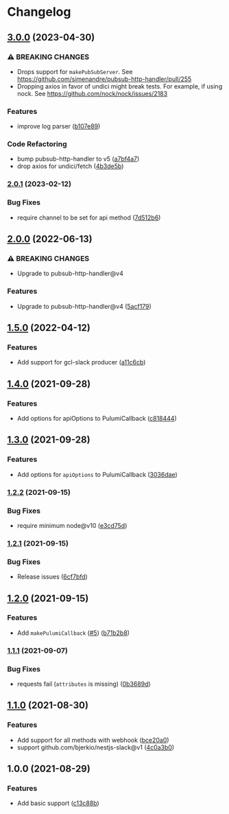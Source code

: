 # Changelog

## [3.0.0](https://github.com/bjerkio/google-cloud-logger-slack/compare/v2.0.1...v3.0.0) (2023-04-30)


### ⚠ BREAKING CHANGES

* Drops support for `makePubSubServer`. See https://github.com/simenandre/pubsub-http-handler/pull/255
* Dropping axios in favor of undici might break tests. For example, if using nock. See https://github.com/nock/nock/issues/2183

### Features

* improve log parser ([b107e89](https://github.com/bjerkio/google-cloud-logger-slack/commit/b107e89bed4d8aa0f69e85040e20185c4537db15))


### Code Refactoring

* bump pubsub-http-handler to v5 ([a7bf4a7](https://github.com/bjerkio/google-cloud-logger-slack/commit/a7bf4a7ebdf9364b04caff723d955ca5b0287ed6))
* drop axios for undici/fetch ([4b3de5b](https://github.com/bjerkio/google-cloud-logger-slack/commit/4b3de5b8b8e482ed5987e41ee3080059a1060a73))

### [2.0.1](https://www.github.com/bjerkio/google-cloud-logger-slack/compare/v2.0.0...v2.0.1) (2023-02-12)


### Bug Fixes

* require channel to be set for api method ([7d512b6](https://www.github.com/bjerkio/google-cloud-logger-slack/commit/7d512b6a81a351d71c8cc4bfe46e1d1210d9d2ce))

## [2.0.0](https://www.github.com/bjerkio/google-cloud-logger-slack/compare/v1.5.0...v2.0.0) (2022-06-13)


### ⚠ BREAKING CHANGES

* Upgrade to pubsub-http-handler@v4

### Features

* Upgrade to pubsub-http-handler@v4 ([5acf179](https://www.github.com/bjerkio/google-cloud-logger-slack/commit/5acf17943cd27244892337524a73741e2c832b31))

## [1.5.0](https://www.github.com/bjerkio/google-cloud-logger-slack/compare/v1.4.0...v1.5.0) (2022-04-12)


### Features

* Add support for gcl-slack producer ([a11c6cb](https://www.github.com/bjerkio/google-cloud-logger-slack/commit/a11c6cb014241f26d94bc9359f3a13e15feade45))

## [1.4.0](https://www.github.com/bjerkio/gcl-slack/compare/v1.3.0...v1.4.0) (2021-09-28)


### Features

* Add options for apiOptions to PulumiCallback ([c818444](https://www.github.com/bjerkio/gcl-slack/commit/c818444b4c931509373d7b28a58f287a73f1fd5e))

## [1.3.0](https://www.github.com/bjerkio/gcl-slack/compare/v1.2.2...v1.3.0) (2021-09-28)


### Features

* Add options for `apiOptions` to PulumiCallback ([3036dae](https://www.github.com/bjerkio/gcl-slack/commit/3036dae42f47ed6b6ed22d8a46c7769cf844f033))

### [1.2.2](https://www.github.com/bjerkio/gcl-slack/compare/v1.2.1...v1.2.2) (2021-09-15)


### Bug Fixes

* require minimum node@v10 ([e3cd75d](https://www.github.com/bjerkio/gcl-slack/commit/e3cd75d52fc57f34506b1bf7f96cd7599f578998))

### [1.2.1](https://www.github.com/bjerkio/gcl-slack/compare/v1.2.0...v1.2.1) (2021-09-15)


### Bug Fixes

* Release issues ([6cf7bfd](https://www.github.com/bjerkio/gcl-slack/commit/6cf7bfda45ab247eca4226946ff3e75dd2bb47ea))

## [1.2.0](https://www.github.com/bjerkio/gcl-slack/compare/v1.1.1...v1.2.0) (2021-09-15)


### Features

* Add `makePulumiCallback` ([#5](https://www.github.com/bjerkio/gcl-slack/issues/5)) ([b71b2b8](https://www.github.com/bjerkio/gcl-slack/commit/b71b2b83db51ec018d3c3d64523d2434f4f46db1))

### [1.1.1](https://www.github.com/bjerkio/gcl-slack/compare/v1.1.0...v1.1.1) (2021-09-07)


### Bug Fixes

* requests fail (`attributes` is missing) ([0b3689d](https://www.github.com/bjerkio/gcl-slack/commit/0b3689d1446c053823c24998cded28157cc63887))

## [1.1.0](https://www.github.com/bjerkio/gcl-slack/compare/v1.0.0...v1.1.0) (2021-08-30)


### Features

* Add support for all methods with webhook ([bce20a0](https://www.github.com/bjerkio/gcl-slack/commit/bce20a08e0e6bc3f26e853e52e3586bb8df688f7))
* support github.com/bjerkio/nestjs-slack@v1 ([4c0a3b0](https://www.github.com/bjerkio/gcl-slack/commit/4c0a3b058075b478e1859c8dcf5eb416418e841d))

## 1.0.0 (2021-08-29)


### Features

* Add basic support ([c13c88b](https://www.github.com/bjerkio/gcl-slack/commit/c13c88bf12a7643d2c9b4868d80044f9d61e5d9c))
